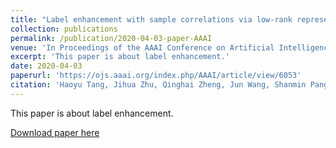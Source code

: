 ```yaml
---
title: "Label enhancement with sample correlations via low-rank representation"
collection: publications
permalink: /publication/2020-04-03-paper-AAAI
venue: 'In Proceedings of the AAAI Conference on Artificial Intelligence'
excerpt: 'This paper is about label enhancement.'
date: 2020-04-03
paperurl: 'https://ojs.aaai.org/index.php/AAAI/article/view/6053'
citation: 'Haoyu Tang, Jihua Zhu, Qinghai Zheng, Jun Wang, Shanmin Pang, Zhongyu Li. (2020). "Label enhancement with sample correlations via low-rank representation." <i>AAAI</i>. [CCF A]'
---
```

This paper is about label enhancement.

[Download paper here](https://ojs.aaai.org/index.php/AAAI/article/view/6053)
